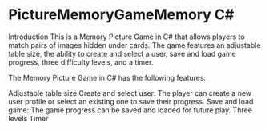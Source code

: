# PictureMemoryGameMemory C#
Introduction
This is a Memory Picture Game in C# that allows players to match pairs of images hidden under cards. The game features an adjustable table size, the ability to create and select a user, save and load game progress, three difficulty levels, and a timer.


The Memory Picture Game in C# has the following features:

Adjustable table size
Create and select user: The player can create a new user profile or select an existing one to save their progress.
Save and load game: The game progress can be saved and loaded for future play.
Three  levels
Timer